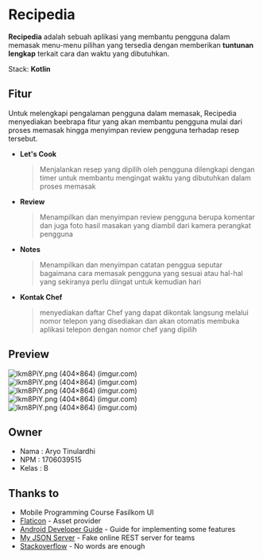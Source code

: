 # Recipedia

**Recipedia** adalah sebuah aplikasi yang membantu pengguna dalam memasak menu-menu pilihan yang tersedia dengan memberikan **tuntunan lengkap** terkait cara dan waktu yang dibutuhkan.

Stack: **Kotlin**

## Fitur
Untuk melengkapi pengalaman pengguna dalam memasak, Recipedia menyediakan beebrapa fitur yang akan membantu pengguna mulai dari proses memasak hingga menyimpan review pengguna terhadap resep tersebut.

- **Let's Cook**
	> Menjalankan resep yang dipilih oleh pengguna dilengkapi dengan timer untuk membantu mengingat waktu yang dibutuhkan dalam proses memasak

- **Review**
	> Menampilkan dan menyimpan review pengguna berupa komentar dan juga foto hasil masakan yang diambil dari kamera perangkat pengguna

- **Notes**
	> Menampilkan dan menyimpan catatan penggua seputar bagaimana cara memasak pengguna yang sesuai atau hal-hal yang sekiranya perlu diingat untuk kemudian hari

- **Kontak Chef**
	> menyediakan daftar Chef yang dapat dikontak langsung melalui nomor telepon yang disediakan dan akan otomatis membuka aplikasi telepon dengan nomor chef yang dipilih

## Preview
![lkm8PiY.png (404×864) (imgur.com)](https://i.imgur.com/lkm8PiY.png) ![lkm8PiY.png (404×864) (imgur.com)](https://i.imgur.com/Hl1T9QM.png) ![lkm8PiY.png (404×864) (imgur.com)](https://i.imgur.com/zbgPgck.png)![lkm8PiY.png (404×864) (imgur.com)](https://i.imgur.com/Gq5hCXs.png)![lkm8PiY.png (404×864) (imgur.com)](https://i.imgur.com/tjO8DeR.png)




## Owner

- Nama 	: Aryo Tinulardhi
- NPM	: 1706039515
- Kelas	: B


## Thanks to
- Mobile Programming Course Fasilkom UI
- [Flaticon](https://www.flaticon.com/) - Asset provider
- [Android Developer Guide](https://developer.android.com/) - Guide for implementing some features
- [My JSON Server](https://my-json-server.typicode.com/)  - Fake online REST server for teams
- [Stackoverflow](https://stackoverflow.com/) - No words are enough
